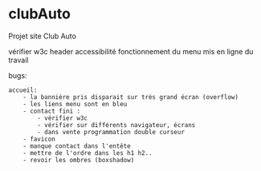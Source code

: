 # clubAuto
Projet site Club Auto

vérifier w3c header
accessibilité
fonctionnement du menu
mis en ligne du travail

bugs:

    accueil:
        - la bannière pris disparait sur très grand écran (overflow)
        - les liens menu sont en bleu
        - contact fini :
            - vérifier w3c
            - vérifier sur différents navigateur, écrans
            - dans vente programmation double curseur
        - favicon
        - manque contact dans l'entête
        - mettre de l'ordre dans les h1 h2..
        - revoir les ombres (boxshadow)
